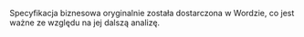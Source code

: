 Specyfikacja biznesowa oryginalnie została dostarczona w Wordzie, co jest ważne ze względu na jej dalszą analizę.
